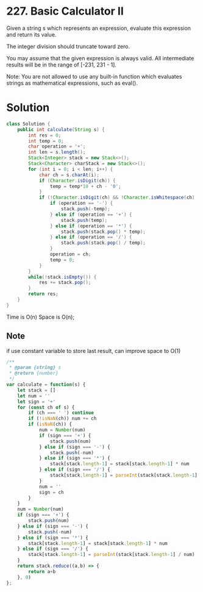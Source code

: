 # 227. Basic Calculator II

Given a string s which represents an expression, evaluate this expression and return its value. 

The integer division should truncate toward zero.

You may assume that the given expression is always valid. All intermediate results will be in the range of [-231, 231 - 1].

Note: You are not allowed to use any built-in function which evaluates strings as mathematical expressions, such as eval().

# Solution

```java
class Solution {
    public int calculate(String s) {
        int res = 0;
        int temp = 0;
        char operation = '+';
        int len = s.length();
        Stack<Integer> stack = new Stack<>();
        Stack<Character> charStack = new Stack<>();
        for (int i = 0; i < len; i++) {
            char ch = s.charAt(i);
            if (Character.isDigit(ch)) {
                temp = temp*10 + ch - '0';
            } 
            if (!Character.isDigit(ch) && !Character.isWhitespace(ch) || i == len - 1){
                if (operation == '-') {
                    stack.push(-temp);
                } else if (operation == '+') {
                    stack.push(temp);
                } else if (operation == '*') {
                    stack.push(stack.pop() * temp);
                } else if (operation == '/') {
                    stack.push(stack.pop() / temp);
                }
                operation = ch;
                temp = 0;
            }
        }
        while(!stack.isEmpty()) {
            res += stack.pop();
        }
        return res;
    }
}
```

Time is O(n) Space is O(n);

## Note
if use constant variable to store last result, can improve space to O(1)

```javascript
/**
 * @param {string} s
 * @return {number}
 */
var calculate = function(s) {
    let stack = []
    let num = ''
    let sign = '+'
    for (const ch of s) {
        if (ch === ' ') continue
        if (!isNaN(ch)) num += ch
        if (isNaN(ch)) {
            num = Number(num)
            if (sign === '+') {
                stack.push(num)
            } else if (sign === '-') {
                stack.push(-num)
            } else if (sign === '*') {
                stack[stack.length-1] = stack[stack.length-1] * num
            } else if (sign === '/') {
                stack[stack.length-1] = parseInt(stack[stack.length-1] / num)
            }
            num = ''
            sign = ch
        }
    }
    num = Number(num)
    if (sign === '+') {
        stack.push(num)
    } else if (sign === '-') {
        stack.push(-num)
    } else if (sign === '*') {
        stack[stack.length-1] = stack[stack.length-1] * num
    } else if (sign === '/') {
        stack[stack.length-1] = parseInt(stack[stack.length-1] / num)
    }
    return stack.reduce((a,b) => {
        return a+b
    }, 0)
};
```